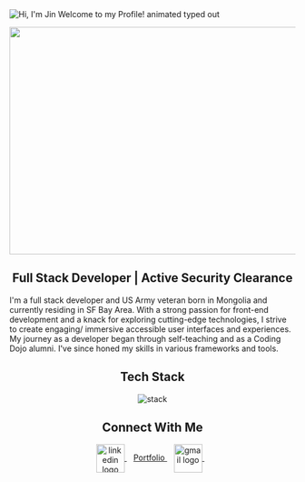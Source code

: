 <img src="https://readme-typing-svg.demolab.com?font=Operator+Mono&size=37&duration=2800&pause=2000&color=FAFAFA&center=true&vCenter=true&width=940&height=50&lines=Hi%2C+I'm+Jin+Welcome+to+my+Profile!" align="middle" alt="Hi, I'm Jin Welcome to my Profile! animated typed out">

<p align="center"> 
  <img src="https://cdn.dribbble.com/users/730703/screenshots/6581243/avento.gif" width="1000" height="400" >
</p>

<h2 align="center"> Full Stack Developer | Active Security Clearance </h2>

I'm a full stack developer and US Army veteran born in Mongolia and currently residing in SF Bay Area. With a strong passion for front-end development and a knack for exploring cutting-edge technologies, I strive to create engaging/ immersive accessible user interfaces and experiences. My journey as a developer began through self-teaching and as a Coding Dojo alumni. I've since honed my skills in various frameworks and tools.

<div align="center">
  <h2> <strong> Tech Stack </strong></h2>
  <img src="https://skillicons.dev/icons?i=js,react,threejs,git,html,css,python,java,mysql,vscode,tailwind,nextjs" alt="stack"> <br> 
  
<div align="center">

  <h2> <strong> Connect With Me </strong> </h2>

<p align="center">
  <a href="https://www.linkedin.com/in/hyuncafe/](https://www.linkedin.com/in/baljinnyam-rentsendorj/" target="_blank">
    <img align="center" alt="linkedin logo" height="50" width="50" src="https://user-images.githubusercontent.com/74038190/235294012-0a55e343-37ad-4b0f-924f-c8431d9d2483.gif" width="100"/>
  </a> &nbsp;&nbsp;

   <a href="https://jin-dev.vercel.app/" target="_blank">
    Portfolio
</a> &nbsp;&nbsp;
  <a>
  
  <a href="mailto:bajka.rentsendorj@outlook.com" target="_blank">
    <img align="center" alt="gmail logo" height="50" width="50" <img src="https://user-images.githubusercontent.com/74038190/216122065-2f028bae-25d6-4a3c-bc9f-175394ed5011.png" alt="E-Mail" width="120" />
  </a> &nbsp;&nbsp;
</p> 
</div>











